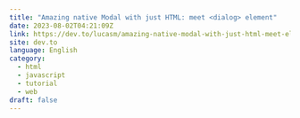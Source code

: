 ```yaml
---
title: "Amazing native Modal with just HTML: meet <dialog> element"
date: 2023-08-02T04:21:09Z
link: https://dev.to/lucasm/amazing-native-modal-with-just-html-meet-element-4jpl?utm_medium=RSS&utm_source=news.12bit.vn
site: dev.to
language: English
category:
  - html
  - javascript
  - tutorial
  - web
draft: false
---
```

